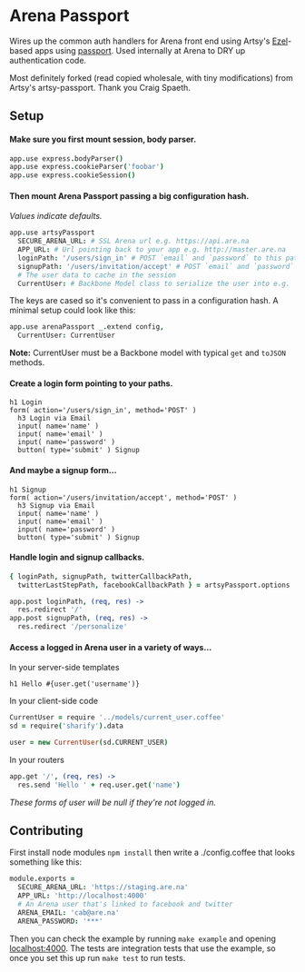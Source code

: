 # Arena Passport

Wires up the common auth handlers for Arena front end using Artsy's [Ezel](http://ezeljs.com)-based apps using [passport](http://passportjs.org/). Used internally at Arena to DRY up authentication code.

Most definitely forked (read copied wholesale, with tiny modifications) from Artsy's artsy-passport. Thank you Craig Spaeth.

## Setup

#### Make sure you first mount session, body parser.

````coffeescript
app.use express.bodyParser()
app.use express.cookieParser('foobar')
app.use express.cookieSession()
````

#### Then mount Arena Passport passing a big configuration hash.

_Values indicate defaults._

````coffeescript
app.use artsyPassport
  SECURE_ARENA_URL: # SSL Arena url e.g. https://api.are.na
  APP_URL: # Url pointing back to your app e.g. http://master.are.na
  loginPath: '/users/sign_in' # POST `email` and `password` to this path to login
  signupPath: '/users/invitation/accept' # POST `email` and `password` to this path to signup
  # The user data to cache in the session
  CurrentUser: # Backbone Model class to serialize the user into e.g. `CurrentUser`
````

The keys are cased so it's convenient to pass in a configuration hash. A minimal setup could look like this:

````coffeescript
app.use arenaPassport _.extend config,
  CurrentUser: CurrentUser
````

**Note:** CurrentUser must be a Backbone model with typical `get` and `toJSON` methods.

#### Create a login form pointing to your paths.

````jade
h1 Login
form( action='/users/sign_in', method='POST' )
  h3 Login via Email
  input( name='name' )
  input( name='email' )
  input( name='password' )
  button( type='submit' ) Signup
````

#### And maybe a signup form...

````jade
h1 Signup
form( action='/users/invitation/accept', method='POST' )
  h3 Signup via Email
  input( name='name' )
  input( name='email' )
  input( name='password' )
  button( type='submit' ) Signup
````

#### Handle login and signup callbacks.

````coffeescript
{ loginPath, signupPath, twitterCallbackPath,
  twitterLastStepPath, facebookCallbackPath } = artsyPassport.options

app.post loginPath, (req, res) ->
  res.redirect '/'
app.post signupPath, (req, res) ->
  res.redirect '/personalize'
````

#### Access a logged in Arena user in a variety of ways...

In your server-side templates

````jade
h1 Hello #{user.get('username')}
````

In your client-side code

````coffeescript
CurrentUser = require '../models/current_user.coffee'
sd = require('sharify').data

user = new CurrentUser(sd.CURRENT_USER)
````

In your routers

````coffeescript
app.get '/', (req, res) ->
  res.send 'Hello ' + req.user.get('name')
````

_These forms of user will be null if they're not logged in._

## Contributing

First install node modules `npm install` then write a ./config.coffee that looks something like this:

````coffeescript
module.exports =
  SECURE_ARENA_URL: 'https://staging.are.na'
  APP_URL: 'http://localhost:4000'
  # An Arena user that's linked to facebook and twitter
  ARENA_EMAIL: 'cab@are.na'
  ARENA_PASSWORD: '***'
````

Then you can check the example by running `make example` and opening [localhost:4000](http://localhost:4000). The tests are integration tests that use the example, so once you set this up run `make test` to run tests.
